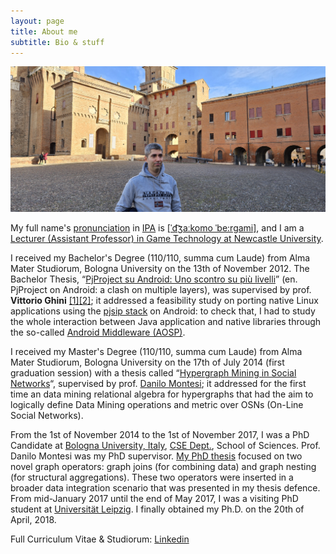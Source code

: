 ```yaml
---
layout: page
title: About me
subtitle: Bio & stuff
---
```


![me standing in front of my beloved Ferrara Castle](https://raw.githubusercontent.com/jackbergus/jackbergus.github.io/master/img/20231223_120745.jpg)

My full name's [pronunciation](http://ipa-reader.xyz/?text=%CB%88d%CA%92a%CB%90komo%20%CB%88be%3Argami&voice=Carla) in [IPA](https://en.wikipedia.org/wiki/International_Phonetic_Alphabet) is [[ˈd͡ʒaːkomo ˈbe:rgami]](http://ipa-reader.xyz/?text=%CB%88d%CA%92a%3Akomo%20%CB%88be%3Argami&voice=Carla), and I am a [Lecturer (Assistant Professor) in Game Technology at Newcastle University](https://www.ncl.ac.uk/computing/staff/profile/giacomobergami.html).

I received my Bachelor's Degree (110/110, summa cum Laude) from Alma Mater Studiorum, Bologna University on the 13th of November 2012. The Bachelor Thesis,  “[PjProject su Android: Uno scontro su più livelli](http://amslaurea.unibo.it/4441/1/bergami_giacomo_tesi.pdf)” (en. PjProject on Android: a clash on multiple layers), was supervised by prof. **Vittorio Ghini** [[1]](http://www.cs.unibo.it/~ghini/)[[2]](http://www.cs.unibo.it/~ghini/didattica/sistemimobili/BergamiGiacomo/index.html); it addressed a feasibility study on porting native Linux applications using the [pjsip stack](http://www.pjsip.org/) on Android: to check that, I had to study the whole interaction between Java application and native libraries through the so-called [Android Middleware (AOSP)](https://source.android.com/source/).

I received my Master's Degree (110/110, summa cum Laude) from Alma Mater Studiorum, Bologna University on the 17th of July 2014 (first graduation session) with a thesis called “[Hypergraph Mining in Social Networks](http://amslaurea.unibo.it/7106/1/main.pdf)“, supervised by prof. [Danilo Montesi](http://cs.unibo.it/~montesi); it addressed for the first time an data mining relational algebra for hypergraphs that had the aim to logically define Data Mining operations and metric over OSNs (On-Line Social Networks).

From the 1st of November 2014 to the 1st of November 2017, I was a PhD Candidate at [Bologna University, Italy](http://www.unibo.it), [CSE Dept.](http://www.informatica.unibo.it/it), School of Sciences. Prof. Danilo Montesi was my PhD supervisor. [My PhD thesis](https://amsdottorato.unibo.it/8348/1/bergami_giacomo_tesi.pdf) focused on two novel graph operators: graph joins (for combining data) and graph nesting (for structural aggregations). These two operators were inserted in a broader data integration scenario that was presented in my thesis defence. From mid-January 2017 until the end of May 2017, I was a visiting PhD student at [Universität Leipzig](https://web.archive.org/web/20210307034146/https://dbs.uni-leipzig.de/en/stud/2017ss/zingst). I finally obtained my Ph.D. on the 20th of April, 2018.

Full Curriculum Vitae & Studiorum: [Linkedin](https://linkedin.com/in/bergami/)
